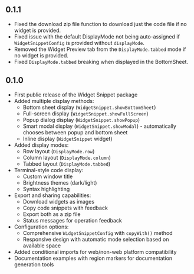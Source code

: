 ## 0.1.1

- Fixed the download zip file function to download just the code file if no widget is provided.
- Fixed issue with the default DisplayMode not being auto-assigned if `WidgetSnippetConfig` is provided without `displayMode`.
- Removed the Widget Preview tab from the `DisplayMode.tabbed` mode if no widget is provided.
- Fixed `DisplayMode.tabbed` breaking when displayed in the BottomSheet.

## 0.1.0

- First public release of the Widget Snippet package
- Added multiple display methods:
  - Bottom sheet display (`WidgetSnippet.showBottomSheet`)
  - Full-screen display (`WidgetSnippet.showFullScreen`)
  - Popup dialog display (`WidgetSnippet.showPopup`)
  - Smart modal display (`WidgetSnippet.showModal`) - automatically chooses between popup and bottom sheet
  - Inline display (`WidgetSnippet` widget)
- Added display modes:
  - Row layout (`DisplayMode.row`)
  - Column layout (`DisplayMode.column`)
  - Tabbed layout (`DisplayMode.tabbed`)
- Terminal-style code display:
  - Custom window title
  - Brightness themes (dark/light)
  - Syntax highlighting
- Export and sharing capabilities:
  - Download widgets as images
  - Copy code snippets with feedback
  - Export both as a zip file
  - Status messages for operation feedback
- Configuration options:
  - Comprehensive `WidgetSnippetConfig` with `copyWith()` method
  - Responsive design with automatic mode selection based on available space
- Added conditional imports for web/non-web platform compatibility
- Documentation examples with region markers for documentation generation tools

